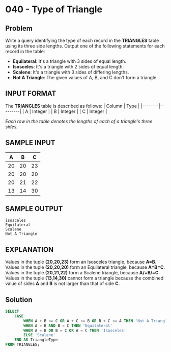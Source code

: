# 040 - Type of Triangle
## Problem

Write a query identifying the type of each record in the **TRIANGLES** table using its three side lengths. Output one of the following statements for each record in the table:

- **Equilateral**: It's a triangle with 3 sides of equal length.
- **Isosceles**: It's a triangle with 2 sides of equal length.
- **Scalene**: It's a triangle with 3 sides of differing lengths.
- **Not A Triangle**: The given values of A, B, and C don't form a triangle.

## INPUT FORMAT

The **TRIANGLES** table is described as follows:
| Column | Type    |
|--------|---------|
| A	     | Integer |
| B	     | Integer |
| C      | Integer |

*Each row in the table denotes the lengths of each of a triangle's three sides.*

## SAMPLE INPUT
| A	 | B  | C  |
|----|----|----|
| 20 | 20 | 23 |
| 20 | 20 | 20 |
| 20 | 21 | 22 |
| 13 | 14 | 30 |

## SAMPLE OUTPUT
```
isosceles
Equilateral
Scalene
Not A Triangle
```
## EXPLANATION
Values in the tuple **(20,20,23)** form an Isosceles triangle, because **A=B**.
Values in the tuple **(20,20,20)** form an Equilateral triangle, because **A=B=C**. 
Values in the tuple **(20,21,22)** form a Scalene triangle, because **A/=B/=C**.
Values in the tuple **(13,14,30)** cannot form a triangle because the combined value of sides **A** and **B** is not larger than that of side **C**.

## Solution
```sql
SELECT 
    CASE 
        WHEN A + B <= C OR A + C <= B OR B + C <= A THEN 'Not A Triangle'
        WHEN A = B AND B = C THEN 'Equilateral'
        WHEN A = B OR B = C OR A = C THEN 'Isosceles'
        ELSE 'Scalene'
    END AS TriangleType
FROM TRIANGLES;
```
